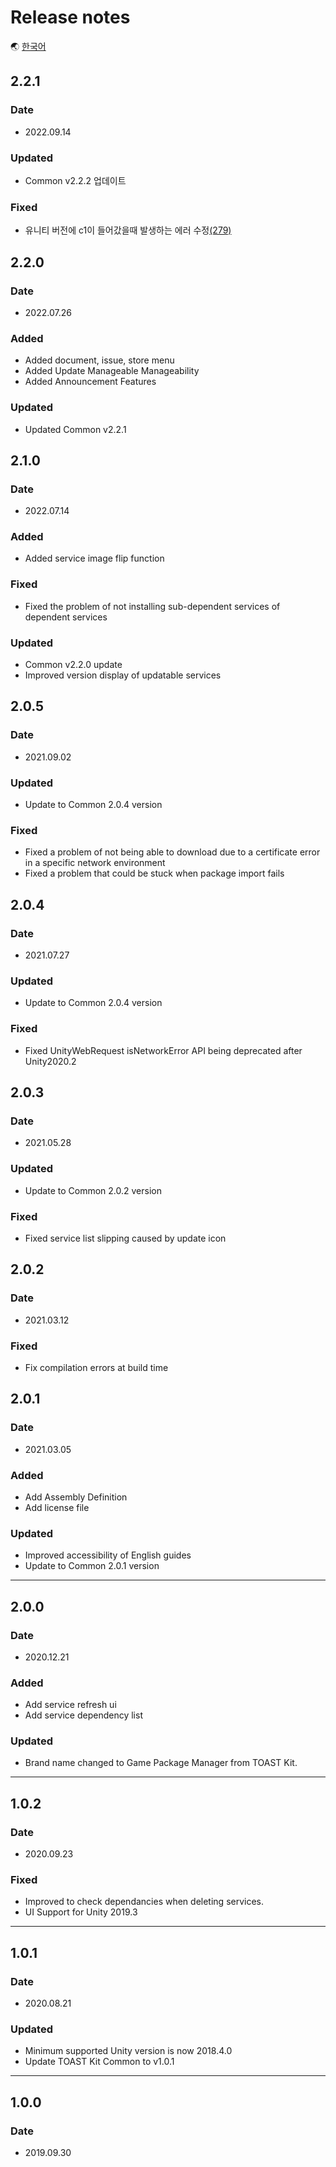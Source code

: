 # Release notes

🌏 [한국어](ReleaseNotes.md)

## 2.2.1

### Date

* 2022.09.14

### Updated
* Common v2.2.2 업데이트

### Fixed
* 유니티 버전에 c1이 들어갔을때 발생하는 에러 수정[(279)](https://github.com/nhn/gpm.unity/issues/279)


## 2.2.0

### Date

* 2022.07.26

### Added
* Added document, issue, store menu
* Added Update Manageable Manageability
* Added Announcement Features

### Updated
* Updated Common v2.2.1

## 2.1.0

### Date

* 2022.07.14

### Added
* Added service image flip function

### Fixed
* Fixed the problem of not installing sub-dependent services of dependent services
 
### Updated
* Common v2.2.0 update
* Improved version display of updatable services

## 2.0.5

### Date

* 2021.09.02

### Updated
* Update to Common 2.0.4 version

### Fixed
* Fixed a problem of not being able to download due to a certificate error in a specific network environment
* Fixed a problem that could be stuck when package import fails

## 2.0.4

### Date

* 2021.07.27

### Updated

* Update to Common 2.0.4 version

### Fixed
* Fixed UnityWebRequest isNetworkError API being deprecated after Unity2020.2

## 2.0.3

### Date

* 2021.05.28

### Updated

* Update to Common 2.0.2 version

### Fixed
* Fixed service list slipping caused by update icon

## 2.0.2

### Date

* 2021.03.12

### Fixed

* Fix compilation errors at build time

## 2.0.1

### Date

* 2021.03.05

### Added

* Add Assembly Definition
* Add license file

### Updated

* Improved accessibility of English guides
* Update to Common 2.0.1 version

---

## 2.0.0

### Date

* 2020.12.21

### Added

* Add service refresh ui
* Add service dependency list

### Updated

* Brand name changed to Game Package Manager from TOAST Kit.

---

## 1.0.2

### Date

* 2020.09.23

### Fixed

* Improved to check dependancies when deleting services.
* UI Support for Unity 2019.3

---

## 1.0.1

### Date

* 2020.08.21

### Updated

* Minimum supported Unity version is now 2018.4.0
* Update TOAST Kit Common to v1.0.1

---

## 1.0.0

### Date

* 2019.09.30
